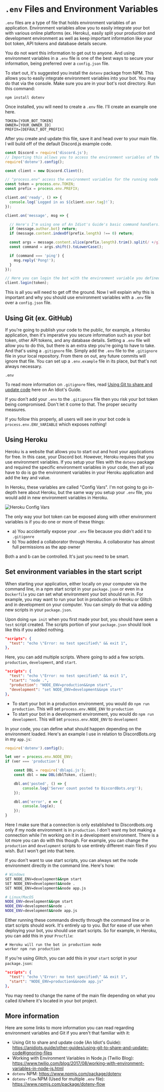 # `.env` Files and Environment Variables

`.env` files are a type of file that holds environment variables of an application. Environment variables allow you to easily integrate your bot with various online platforms (ex. Heroku), easily split your production and development environment as well as keep important information like your bot token, API tokens and database details secure.

You do not want this information to get out to anyone. And using environment variables in a `.env` file is one of the best ways to secure your information, being preferred over a `config.json` file.

To start out, it's suggested you install the `dotenv` package from NPM. This allows you to easily integrate environment variables into your bot. You may do that via the console. Make sure you are in your bot's root directory. Run this command:

`npm install dotenv`

Once installed, you will need to create a `.env` file. I'll create an example one here.
```
TOKEN=[YOUR_BOT_TOKEN]
OWNER=[YOUR_OWNER_ID]
PREFIX=[DEFAULT_BOT_PREFIX]
```
After you create and update this file, save it and head over to your main file. I will build off of the default Discord.js example code.
```js
const Discord = require('discord.js');
// Importing this allows you to access the environment variables of the running node process
require('dotenv').config();

const client = new Discord.Client();

// "process.env" access the environment variables for the running node process. TOKEN is the environment variable you defined in your .env file
const token = process.env.TOKEN;
const prefix = process.env.PREFIX;

client.on('ready', () => {
  console.log(`Logged in as ${client.user.tag}!`);
});

client.on('message', msg => {

  // Here's I'm using one of An Idiot's Guide's basic command handlers. Using the PREFIX environment variable above, I can do the same as the bot token below
  if (message.author.bot) return;
  if (message.content.indexOf(prefix.length) !== 0) return;

  const args = message.content.slice(prefix.length).trim().split(/ +/g);
  const command = args.shift().toLowerCase();

  if (command === 'ping') {
    msg.reply('Pong!');
  }
});

// Here you can login the bot with the environment variable you defined above
client.login(token);
```
This is all you will need to get off the ground. Now I will explain why this is important and why you should use environment variables with a `.env` file over a `config.json` file.

## Using Git (ex. GitHub)
If you're going to publish your code to the public, for example, a Heroku application, then it's imperative you secure information such as your bot token, other API tokens, and any database details. Setting a `.env` file will allow you to do this, but there is an extra step you're going to have to take. And that's using a `.gitignore` file. Simply add the `.env` file to the `.gitignore` file in your local repository. From there on out, any future commits will ignore that file. You can set up a `.env.example` file in its place, but that's not always necessary.
```
.env
```
To read more information on `.gitignore` files, read [Using Git to share and update code](https://anidiots.guide/other-guides/using-git-to-share-and-update-code#ignoring-files) here on An Idiot's Guide.

If you don't add your `.env` to the `.gitignore` file then you risk your bot token being compromised. Don't let it come to that. The proper security measures.

If you follow this properly, all users will see in your bot code is `process.env.ENV_VARIABLE` which exposes nothing!

## Using Heroku
Heroku is a website that allows you to start out and host your applications for free. In this case, your Discord bot. However, Heroku requires that you use environment variables. If you setup your files with the `dotenv` package and required the specific environment variables in your code, then all you have to do is go the environment variables in your Heroku application and add the key and value.

In Heroku, these variables are called "Config Vars". I'm not going to go in-depth here about Heroku, but the same way you setup your `.env` file, you would add in new environment variables in Heroku.

![Heroku Config Vars](https://i.imgur.com/MSmEO5K.png)

The only way your bot token can be exposed along with other environment variables is if you do one or more of these things:
- a) You accidentally expose your `.env` file because you didn't add it to `.gitigonre`
- b) You added a collaborator through Heroku. A collaborator has almost full permissions as the app owner

Both a and b can be controlled. It's just you need to be smart.

## Set environment variables in the start script
When starting your application, either locally on your computer via the command line, in a npm start script in your `package.json` or even in a `Dockerfile` you can set what environment your bot should run in. For example, you may want to run your bot in production on Heroku or Glitch and in development on your computer. You can simply do that via adding new scripts in your `package.json`.

Upon doing `npm init` when you first made your bot, you should have seen a `test` script created. The scripts portion of your `package.json` should look like this if you added nothing.
```json
"scripts": {
  "test": "echo \"Error: no test specified\" && exit 1",
},
```

Here, you can add multiple scripts. Where going to add a few scripts. `production`, `development`, and `start`.
```json
"scripts": {
  "test": "echo \"Error: no test specified\" && exit 1",
  "start": "node .",
  "production": "NODE_ENV=production&&npm start",
  "development": "set NODE_ENV=development&&npm start"
},
```
- To start your bot in a production environment, you would do `npm run production`. This will set `process.env.NODE_ENV` to `production`
- To start your bot in a development environment, you would do `npm run development`. This will set `process.env.NODE_ENV` to `development`

In your code, you can define what should happen depending on the environment loaded. Here's an example I use in relation to DiscordBots.org in my `app.js`:
```js
require('dotenv').config();

let ver = process.env.NODE_ENV;
if (ver === 'production') {

    const DBL = require('dblapi.js');
    const dbl = new DBL(dblToken, client);

    dbl.on('posted', () => {
        console.log('Server count posted to DiscordBots.org!');
    });

    dbl.on('error', e => {
        console.log(e);
    });
}
```
Here I make sure that a connection is only established to Discordbots.org only if my node environment is in  `production`. I don't want my bot making a connection while I'm working on it in a development environment. There is a lot more you can do with this though. For example, you can change the `production` and `development` scripts to use entirely different main files if you wish. But I won't get into that here.

If you don't want to use start scripts, you can always set the node environment directly in the command line. Here's how:
```bash
# Windows
SET NODE_ENV=development&&npm start
SET NODE_ENV=development&&node .
SET NODE_ENV=development&&node app.js

# Linux/MacOS
NODE_ENV=development&&npm start
NODE_ENV=development&&node .
NODE_ENV=development&&node app.js
```

Either running these commands directly through the command line or in start scripts should work. It's entirely up to you. But for ease of use when deploying your bot, you should use start scripts. So for example, in Heroku, you can add this in your `Procfile`:
```
# Heroku will run the bot in production mode
worker npm run production
```
If you're using Glitch, you can add this in your `start` script in your `package.json`:
```json
"scripts": {
  "test": "echo \"Error: no test specified\" && exit 1",
  "start": "NODE_ENV=production&&node app.js"
},
```
You may need to change the name of the main file depending on what you called it/where it's located in your bot project.

## More information
Here are some links to more information you can read regarding environment variables and Git if you aren't that familiar with it:
- Using Git to share and update code (An Idiot's Guide): https://anidiots.guide/other-guides/using-git-to-share-and-update-code#ignoring-files
- Working with Environment Variables in Node.js (Twilio Blog): https://www.twilio.com/blog/2017/08/working-with-environment-variables-in-node-js.html
- `dotenv` NPM: https://www.npmjs.com/package/dotenv
- `dotenv-flow` NPM (Used for multiple `.env` file): https://www.npmjs.com/package/dotenv-flow
